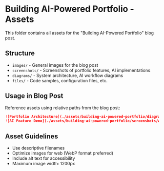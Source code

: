 # Building AI-Powered Portfolio - Assets

This folder contains all assets for the "Building AI-Powered Portfolio" blog post.

## Structure
- `images/` - General images for the blog post
- `screenshots/` - Screenshots of portfolio features, AI implementations
- `diagrams/` - System architecture, AI workflow diagrams
- `files/` - Code samples, configuration files, etc.

## Usage in Blog Post
Reference assets using relative paths from the blog post:
```markdown
![Portfolio Architecture](./assets/building-ai-powered-portfolio/diagrams/portfolio-architecture.png)
![AI Feature Demo](./assets/building-ai-powered-portfolio/screenshots/ai-demo.png)
```

## Asset Guidelines
- Use descriptive filenames
- Optimize images for web (WebP format preferred)
- Include alt text for accessibility
- Maximum image width: 1200px

